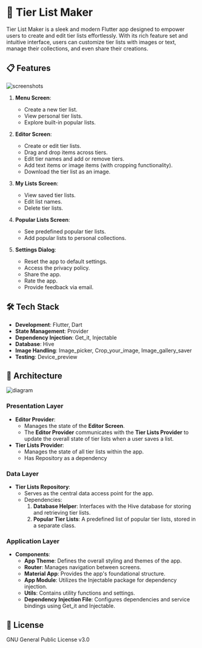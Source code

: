 # 📝️ Tier List Maker

Tier List Maker is a sleek and modern Flutter app designed to empower users to create and edit tier lists effortlessly. With its rich feature set and intuitive interface, users can customize tier lists with images or text, manage their collections, and even share their creations.

## 📋 Features

![screenshots](https://github.com/user-attachments/assets/35fea87c-bc5f-4d49-bd5a-9697f03a737e)

1. **Menu Screen**:
   - Create a new tier list.
   - View personal tier lists.
   - Explore built-in popular lists.

2. **Editor Screen**:
   - Create or edit tier lists.
   - Drag and drop items across tiers.
   - Edit tier names and add or remove tiers.
   - Add text items or image items (with cropping functionality).
   - Download the tier list as an image.

3. **My Lists Screen**:
   - View saved tier lists.
   - Edit list names.
   - Delete tier lists.

4. **Popular Lists Screen**:
   - See predefined popular tier lists.
   - Add popular lists to personal collections.

5. **Settings Dialog**:
   - Reset the app to default settings.
   - Access the privacy policy.
   - Share the app.
   - Rate the app.
   - Provide feedback via email.

## 🛠️ Tech Stack
- **Development**: Flutter, Dart
- **State Management**: Provider
- **Dependency Injection**: Get_it, Injectable
- **Database**: Hive
- **Image Handling**: Image_picker, Crop_your_image, Image_gallery_saver
- **Testing**: Device_preview

## 🏢 Architecture

![diagram](https://github.com/user-attachments/assets/f9716b90-5231-4410-b6bb-81d393a1dd4a)

### Presentation Layer
- **Editor Provider**:
  - Manages the state of the **Editor Screen**.
  - The **Editor Provider** communicates with the **Tier Lists Provider** to update the overall state of tier lists when a user saves a list.
- **Tier Lists Provider**:
  - Manages the state of all tier lists within the app.
  - Has Repository as a dependency

### Data Layer
- **Tier Lists Repository**:
  - Serves as the central data access point for the app.
  - Dependencies:
    1. **Database Helper**: Interfaces with the Hive database for storing and retrieving tier lists.
    2. **Popular Tier Lists**: A predefined list of popular tier lists, stored in a separate class.

### Application Layer
- **Components**:
  - **App Theme**: Defines the overall styling and themes of the app.
  - **Router**: Manages navigation between screens.
  - **Material App**: Provides the app's foundational structure.
  - **App Module**: Utilizes the Injectable package for dependency injection.
  - **Utils**: Contains utility functions and settings.
  - **Dependency Injection File**: Configures dependencies and service bindings using Get_it and Injectable.

## 📄 License
GNU General Public License v3.0

